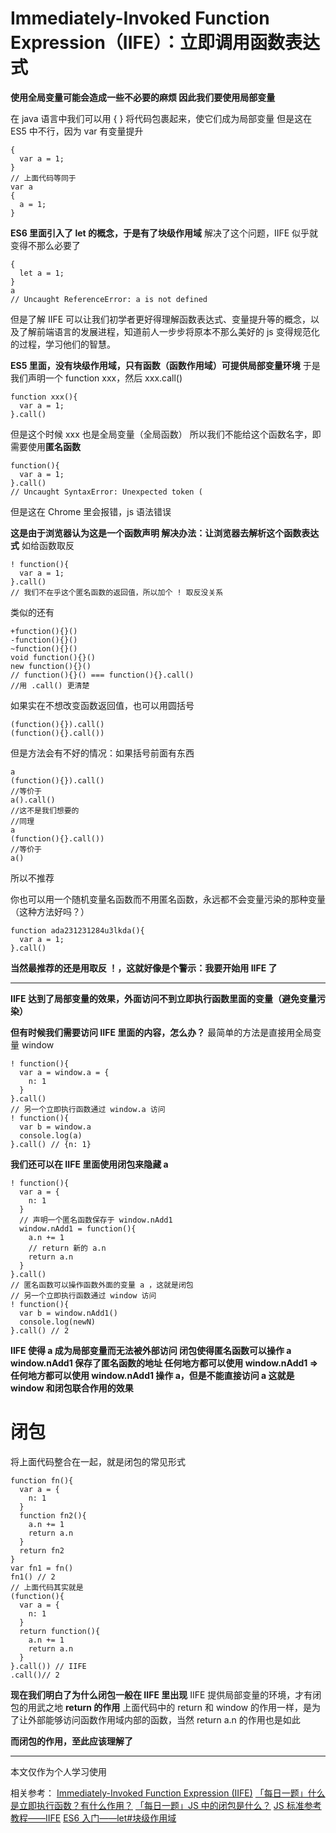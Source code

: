 # Immediately-Invoked Function Expression（IIFE）：立即调用函数表达式

**使用全局变量可能会造成一些不必要的麻烦
因此我们要使用局部变量**

在 java 语言中我们可以用 { } 将代码包裹起来，使它们成为局部变量
但是这在 ES5 中不行，因为 var 有变量提升

```
{
  var a = 1;
}
// 上面代码等同于
var a
{
  a = 1;
}
```

**ES6 里面引入了 let 的概念，于是有了块级作用域**
解决了这个问题，IIFE 似乎就变得不那么必要了

```
{
  let a = 1;
}
a
// Uncaught ReferenceError: a is not defined
```

但是了解 IIFE 可以让我们初学者更好得理解函数表达式、变量提升等的概念，以及了解前端语言的发展进程，知道前人一步步将原本不那么美好的 js 变得规范化的过程，学习他们的智慧。

**ES5 里面，没有块级作用域，只有函数（函数作用域）可提供局部变量环境**
于是我们声明一个 function xxx，然后 xxx.call()

```
function xxx(){
  var a = 1;
}.call()
```

但是这个时候 xxx 也是全局变量（全局函数）
所以我们不能给这个函数名字，即需要使用**匿名函数**

```
function(){
  var a = 1;
}.call()
// Uncaught SyntaxError: Unexpected token (
```

但是这在 Chrome 里会报错，js 语法错误

**这是由于浏览器认为这是一个函数声明
解决办法：让浏览器去解析这个函数表达式**
如给函数取反

```
! function(){
  var a = 1;
}.call()
// 我们不在乎这个匿名函数的返回值，所以加个 ! 取反没关系
```

类似的还有

```
+function(){}()
-function(){}()
~function(){}()
void function(){}()
new function(){}()
// function(){}() === function(){}.call()
//用 .call() 更清楚
```

如果实在不想改变函数返回值，也可以用圆括号

```
(function(){}).call()
(function(){}.call())
```

但是方法会有不好的情况：如果括号前面有东西

```
a
(function(){}).call()
//等价于
a().call()
//这不是我们想要的
//同理
a
(function(){}.call())
//等价于
a()
```

所以不推荐

你也可以用一个随机变量名函数而不用匿名函数，永远都不会变量污染的那种变量（这种方法好吗？）

```
function ada231231284u3lkda(){
  var a = 1;
}.call()
```

**当然最推荐的还是用取反 ！，这就好像是个警示：我要开始用 IIFE 了**

---

**IIFE 达到了局部变量的效果，外面访问不到立即执行函数里面的变量（避免变量污染）**

**但有时候我们需要访问 IIFE 里面的内容，怎么办？**
最简单的方法是直接用全局变量 window

```
! function(){
  var a = window.a = {
    n: 1
  }
}.call()
// 另一个立即执行函数通过 window.a 访问
! function(){
  var b = window.a
  console.log(a)
}.call() // {n: 1}
```

**我们还可以在 IIFE 里面使用闭包来隐藏 a**

```
! function(){
  var a = {
    n: 1
  }
  // 声明一个匿名函数保存于 window.nAdd1
  window.nAdd1 = function(){
    a.n += 1
    // return 新的 a.n
    return a.n
  }
}.call()
// 匿名函数可以操作函数外面的变量 a ，这就是闭包
// 另一个立即执行函数通过 window 访问
! function(){
  var b = window.nAdd1()
  console.log(newN)
}.call() // 2
```

**IIFE 使得 a 成为局部变量而无法被外部访问
闭包使得匿名函数可以操作 a
window.nAdd1 保存了匿名函数的地址
任何地方都可以使用 window.nAdd1
=> 任何地方都可以使用 window.nAdd1 操作 a，但是不能直接访问 a
这就是 window 和闭包联合作用的效果**

# 闭包

将上面代码整合在一起，就是闭包的常见形式

```
function fn(){
  var a = {
    n: 1
  }
  function fn2(){
    a.n += 1
    return a.n
  }
  return fn2
}
var fn1 = fn()
fn1() // 2
// 上面代码其实就是
(function(){
  var a = {
    n: 1
  }
  return function(){
    a.n += 1
    return a.n
  }
}.call()) // IIFE
.call()// 2
```

**现在我们明白了为什么闭包一般在 IIFE 里出现**
IIFE 提供局部变量的环境，才有闭包的用武之地
**return 的作用**
上面代码中的 return 和 window 的作用一样，是为了让外部能够访问函数作用域内部的函数，当然 return a.n 的作用也是如此

**而闭包的作用，至此应该理解了**

---

本文仅作为个人学习使用

相关参考：
[Immediately-Invoked Function Expression (IIFE)](http://benalman.com/news/2010/11/immediately-invoked-function-expression/#iife)
[「每日一题」什么是立即执行函数？有什么作用？](https://zhuanlan.zhihu.com/p/22465092)
[「每日一题」JS 中的闭包是什么？](https://zhuanlan.zhihu.com/p/22486908)
[JS 标准参考教程——IIFE](https://wangdoc.com/javascript/types/function.html#%E7%AB%8B%E5%8D%B3%E8%B0%83%E7%94%A8%E7%9A%84%E5%87%BD%E6%95%B0%E8%A1%A8%E8%BE%BE%E5%BC%8F%EF%BC%88iife%EF%BC%89)
[ES6 入门——let#块级作用域](http://es6.ruanyifeng.com/#docs/let#%E5%9D%97%E7%BA%A7%E4%BD%9C%E7%94%A8%E5%9F%9F)
